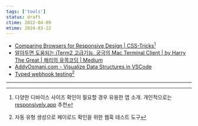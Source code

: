 ```yaml
---
tags: ['tools']
status: draft
ctime: 2022-04-09
mtime: 2024-03-22
---
```


- [Comparing Browsers for Responsive Design | CSS-Tricks](https://css-tricks.com/comparing-browsers-for-responsive-design/)[^1]
- [알아두면 도움되는 iTerm2 고급기능. 궁극의 Mac Terminal Client | by Harry The Great | 해리의 유목코딩 | Medium](https://medium.com/harrythegreat/%EC%95%8C%EC%95%84%EB%91%90%EB%A9%B4-%EB%8F%84%EC%9B%80%EB%90%98%EB%8A%94-iterm2-%EA%B3%A0%EA%B8%89%EA%B8%B0%EB%8A%A5-81a4cd81bab7)
- [AddyOsmani.com - Visualize Data Structures in VSCode](https://addyosmani.com/blog/visualize-data-structures-vscode/)
- [Typed webhook testing](https://typedwebhook.tools/)[^2]

---

[^1]: 다양한 디바이스 사이즈 확인이 필요할 경우 유용한 앱 소개. 개인적으로는 [responsively.app](https://responsively.app/) 추천
[^2]: 자동 유형 생성으로 페이로드 확인을 위한 웹훅 테스트 도구